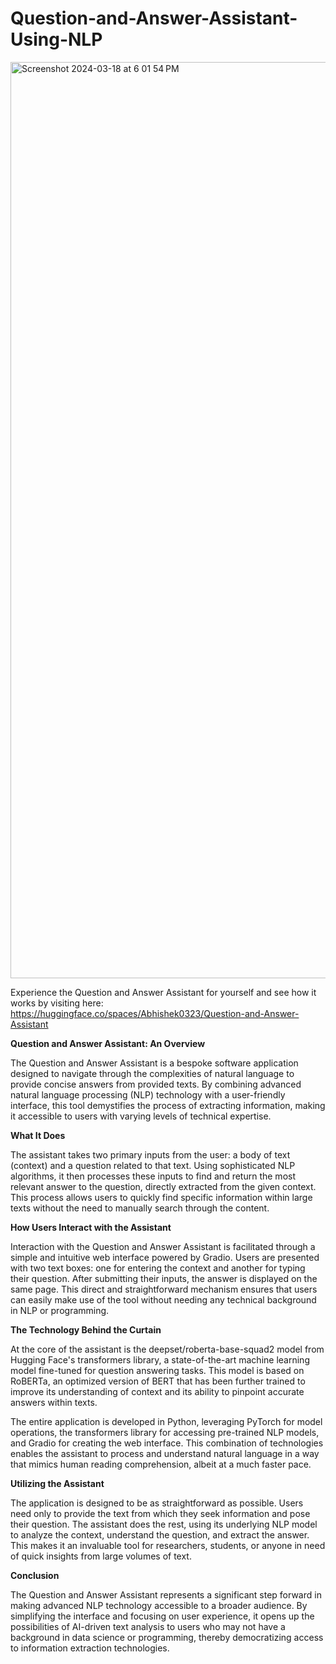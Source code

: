 # Question-and-Answer-Assistant-Using-NLP

<img width="1466" alt="Screenshot 2024-03-18 at 6 01 54 PM" src="https://github.com/Abhi0323/Question-and-Answer-Assistant-Using-NLP/assets/112967999/4c8b088c-ca24-4630-869f-83a9ac66ca4d">

Experience the Question and Answer Assistant for yourself and see how it works by visiting here: https://huggingface.co/spaces/Abhishek0323/Question-and-Answer-Assistant

**Question and Answer Assistant: An Overview**

The Question and Answer Assistant is a bespoke software application designed to navigate through the complexities of natural language to provide concise answers from provided texts. By combining advanced natural language processing (NLP) technology with a user-friendly interface, this tool demystifies the process of extracting information, making it accessible to users with varying levels of technical expertise.

**What It Does**

The assistant takes two primary inputs from the user: a body of text (context) and a question related to that text. Using sophisticated NLP algorithms, it then processes these inputs to find and return the most relevant answer to the question, directly extracted from the given context. This process allows users to quickly find specific information within large texts without the need to manually search through the content.

**How Users Interact with the Assistant**

Interaction with the Question and Answer Assistant is facilitated through a simple and intuitive web interface powered by Gradio. Users are presented with two text boxes: one for entering the context and another for typing their question. After submitting their inputs, the answer is displayed on the same page. This direct and straightforward mechanism ensures that users can easily make use of the tool without needing any technical background in NLP or programming.

**The Technology Behind the Curtain**

At the core of the assistant is the deepset/roberta-base-squad2 model from Hugging Face's transformers library, a state-of-the-art machine learning model fine-tuned for question answering tasks. This model is based on RoBERTa, an optimized version of BERT that has been further trained to improve its understanding of context and its ability to pinpoint accurate answers within texts.

The entire application is developed in Python, leveraging PyTorch for model operations, the transformers library for accessing pre-trained NLP models, and Gradio for creating the web interface. This combination of technologies enables the assistant to process and understand natural language in a way that mimics human reading comprehension, albeit at a much faster pace.

**Utilizing the Assistant**

The application is designed to be as straightforward as possible. Users need only to provide the text from which they seek information and pose their question. The assistant does the rest, using its underlying NLP model to analyze the context, understand the question, and extract the answer. This makes it an invaluable tool for researchers, students, or anyone in need of quick insights from large volumes of text.

**Conclusion**

The Question and Answer Assistant represents a significant step forward in making advanced NLP technology accessible to a broader audience. By simplifying the interface and focusing on user experience, it opens up the possibilities of AI-driven text analysis to users who may not have a background in data science or programming, thereby democratizing access to information extraction technologies.



